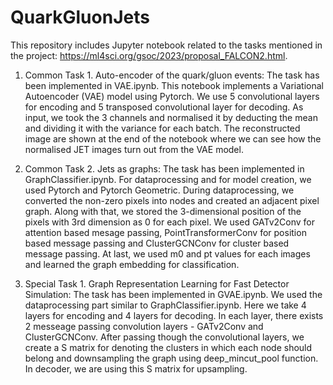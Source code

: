 # QuarkGluonJets </br>
This repository includes Jupyter notebook related to the tasks mentioned in the project: <https://ml4sci.org/gsoc/2023/proposal_FALCON2.html>.

1. Common Task 1. Auto-encoder of the quark/gluon events: The task has been implemented in VAE.ipynb. This notebook implements a Variational Autoencoder (VAE) model using Pytorch. We use 5 convolutional layers for encoding and 5 transposed convolutional layer for decoding. As input, we took the 3 channels and normalised it by deducting the mean and dividing it with the variance for each batch. The reconstructed image are shown at the end of the notebook where we can see how the normalised JET images turn out from the VAE model.

2. Common Task 2. Jets as graphs: The task has been implemented in GraphClassifier.ipynb. For dataprocessing and for model creation, we used Pytorch and Pytorch Geometric. During dataprocessing, we converted the non-zero pixels into nodes and created an adjacent pixel graph. Along with that, we stored the 3-dimensional position of the pixels with 3rd dimension as 0 for each pixel. We used GATv2Conv for attention based mesage passing, PointTransformerConv for position based message passing and ClusterGCNConv for cluster based message passing. At last, we used m0 and pt values for each images and learned the graph embedding for classification.

3. Special Task 1. Graph Representation Learning for Fast Detector Simulation: The task has been implemented in GVAE.ipynb. We used the dataprocessing part similar to GraphClassifier.ipynb. Here we take 4 layers for encoding and 4 layers for decoding. In each layer, there exists 2 messeage passing convolution layers - GATv2Conv and ClusterGCNConv. After passing though the convolutional layers, we create a S matrix for denoting the clusters in which each node should belong and downsampling the graph using deep_mincut_pool function. In decoder, we are using this S matrix for upsampling.
